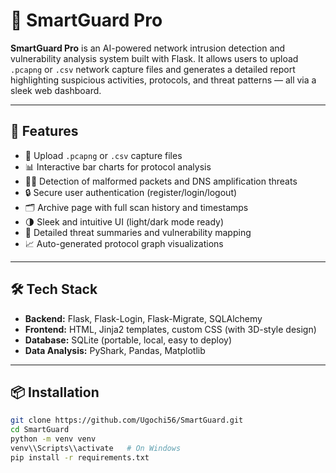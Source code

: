 # 🔐 SmartGuard Pro

**SmartGuard Pro** is an AI-powered network intrusion detection and vulnerability analysis system built with Flask. It allows users to upload `.pcapng` or `.csv` network capture files and generates a detailed report highlighting suspicious activities, protocols, and threat patterns — all via a sleek web dashboard.

---

## 🚀 Features

- 📁 Upload `.pcapng` or `.csv` capture files
- 📊 Interactive bar charts for protocol analysis
- 🕵️‍♂️ Detection of malformed packets and DNS amplification threats
- 🔒 Secure user authentication (register/login/logout)
- 🗂️ Archive page with full scan history and timestamps
- 🌗 Sleek and intuitive UI (light/dark mode ready)
- 📜 Detailed threat summaries and vulnerability mapping
- 📈 Auto-generated protocol graph visualizations

---

## 🛠️ Tech Stack

- **Backend:** Flask, Flask-Login, Flask-Migrate, SQLAlchemy
- **Frontend:** HTML, Jinja2 templates, custom CSS (with 3D-style design)
- **Database:** SQLite (portable, local, easy to deploy)
- **Data Analysis:** PyShark, Pandas, Matplotlib

---

## 📦 Installation

```bash
git clone https://github.com/Ugochi56/SmartGuard.git
cd SmartGuard
python -m venv venv
venv\\Scripts\\activate   # On Windows
pip install -r requirements.txt
